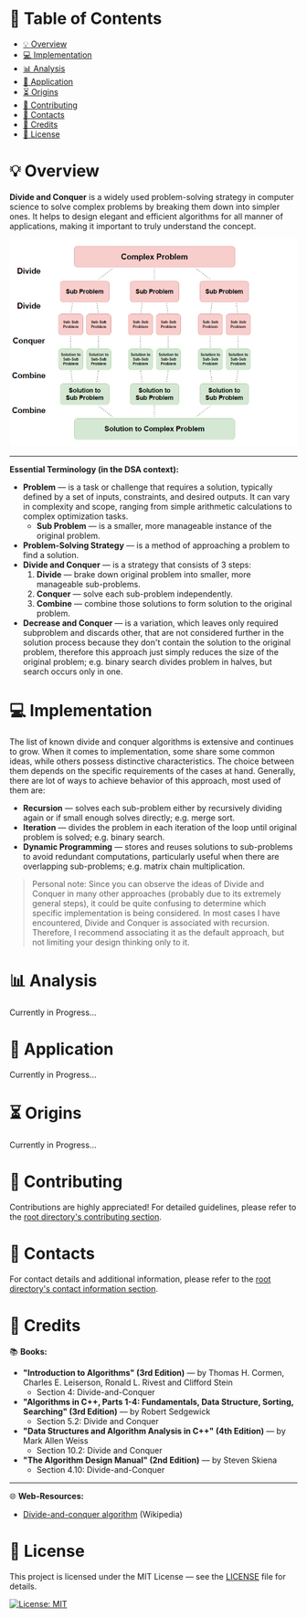 # &#128209; Table of Contents
- [💡 Overview](#-overview)
- [💻 Implementation](#-implementation)
- [📊 Analysis](#-analysis)
- [📝 Application](#-application)
- [⏳ Origins](#-origins)
- [🤝 Contributing](#-contributing)
- [📧 Contacts](#-contacts)
- [🙏 Credits](#-credits)
- [🔏 License](#-license)



# &#128161; Overview
**Divide and Conquer** is a widely used problem-solving strategy in computer science to solve complex problems by breaking them down into simpler ones. It helps to design elegant and efficient algorithms for all manner of applications, making it important to truly understand the concept.
<p align="center"><img src="./img/DivideAndConquer.png"/></p>

---
**Essential Terminology (in the DSA context):**
- **Problem** — is a task or challenge that requires a solution, typically defined by a set of inputs, constraints, and desired outputs. It can vary in complexity and scope, ranging from simple arithmetic calculations to complex optimization tasks.
  - **Sub Problem** — is a smaller, more manageable instance of the original problem.
- **Problem-Solving Strategy** — is a method of approaching a problem to find a solution.
- **Divide and Conquer** — is a strategy that consists of 3 steps: 
  1. **Divide** — brake down original problem into smaller, more manageable sub-problems.
  2. **Conquer** — solve each sub-problem independently.
  3. **Combine** — combine those solutions to form solution to the original problem.
- **Decrease and Conquer** — is a variation, which leaves only required subproblem and discards other, that are not considered further in the solution process because they don't contain the solution to the original problem, therefore this approach just simply reduces the size of the original problem; e.g. binary search divides problem in halves, but search occurs only in one.



# &#x1F4BB; Implementation
The list of known divide and conquer algorithms is extensive and continues to grow. When it comes to implementation, some share some common ideas, while others possess distinctive characteristics. The choice between them depends on the specific requirements of the cases at hand. Generally, there are lot of ways to achieve behavior of this approach, most used of them are:
- **Recursion** — solves each sub-problem either by recursively dividing again or if small enough solves directly; e.g. merge sort.
- **Iteration** — divides the problem in each iteration of the loop until original problem is solved; e.g. binary search.
- **Dynamic Programming** — stores and reuses solutions to sub-problems to avoid redundant computations, particularly useful when there are overlapping sub-problems; e.g. matrix chain multiplication.

> Personal note: Since you can observe the ideas of Divide and Conquer in many other approaches (probably due to its extremely general steps), it could be quite confusing to determine which specific implementation is being considered. In most cases I have encountered, Divide and Conquer is associated with recursion. Therefore, I recommend associating it as the default approach, but not limiting your design thinking only to it.



# &#128202; Analysis
Currently in Progress...



# &#128221; Application
Currently in Progress...



# &#x23F3; Origins
Currently in Progress...



# &#129309; Contributing
Contributions are highly appreciated! For detailed guidelines, please refer to the [root directory's contributing section](../../#-contributing).



# &#128231; Contacts
For contact details and additional information, please refer to the [root directory's contact information section](../../#-contacts).



# &#128591; Credits
&#128218; **Books:**
- **"Introduction to Algorithms" (3rd Edition)** — by Thomas H. Cormen, Charles E. Leiserson, Ronald L. Rivest and Clifford Stein
  - Section 4: Divide-and-Conquer
- **"Algorithms in C++, Parts 1-4: Fundamentals, Data Structure, Sorting, Searching" (3rd Edition)** — by Robert Sedgewick
  - Section 5.2: Divide and Conquer
- **"Data Structures and Algorithm Analysis in C++" (4th Edition)** — by Mark Allen Weiss
  - Section 10.2: Divide and Conquer
- **"The Algorithm Design Manual" (2nd Edition)** — by Steven Skiena
  - Section 4.10: Divide-and-Conquer

---  
&#127760; **Web-Resources:**  
- [Divide-and-conquer algorithm](https://en.wikipedia.org/wiki/Divide-and-conquer_algorithm) (Wikipedia)



# &#128271; License
This project is licensed under the MIT License — see the [LICENSE](https://github.com/vezzolter/DSA/blob/main/LICENSE) file for details.

[![License: MIT](https://img.shields.io/badge/License-MIT-yellow.svg)](https://opensource.org/licenses/MIT)